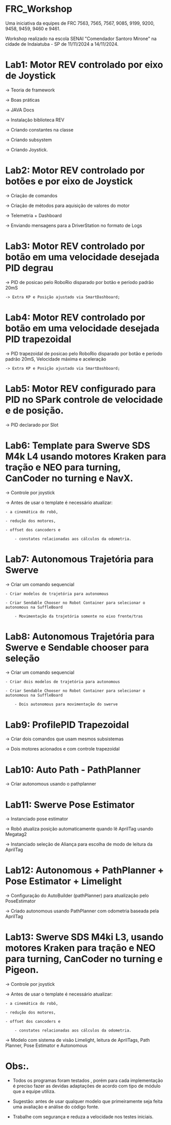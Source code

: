 # FRC_Workshop

Uma iniciativa da equipes de FRC 7563, 7565, 7567, 9085, 9199, 9200, 9458, 9459, 9460 e 9461.

Workshop realizado na escola SENAI "Comendador Santoro Mirone" na cidade de Indaiatuba - SP de 11/11/2024 a 14/11/2024.

# Lab1: Motor REV controlado por eixo de Joystick

-> Teoria de framework

-> Boas práticas

-> JAVA Docs

-> Instalação biblioteca REV

-> Criando constantes na classe

-> Criando subsystem

-> Criando Joystick.


# Lab2: Motor REV controlado por botões e por eixo de Joystick

-> Criação de comandos

-> Criação de métodos para aquisição de valores do motor

-> Telemetria + Dashboard

-> Enviando mensagens para a DriverStation no formato de Logs


# Lab3: Motor REV controlado por botão em uma velocidade desejada PID degrau

-> PID de posicao pelo RoboRio disparado por botão e período padrão 20mS

	-> Extra KP e Posição ajustado via SmartDashboard;
 

# Lab4: Motor REV controlado por botão em uma velocidade desejada PID trapezoidal

-> PID trapezoidal de posicao pelo RoboRio disparado por botão e período padrão 20mS, Velocidade máxima e aceleração

	-> Extra KP e Posição ajustado via SmartDashboard;
 

# Lab5: Motor REV configurado para PID no SPark controle de velocidade e de posição.

-> PID declarado por Slot

# Lab6: Template para Swerve SDS M4k L4 usando motores Kraken para tração e NEO para turning, CanCoder no turning e NavX.

-> Controle por joystick

-> Antes de usar o template é necessário atualizar:
	
 	- a cinemática do robô, 
  
  	- redução dos motores, 
   
   	- offset dos cancoders e 
    
    	- constates relacionadas aos cálculos da odometria.

# Lab7: Autonomous Trajetória para Swerve

-> Criar um comando sequencial

 	- Criar modelos de trajetória para autonomous
  
   	- Criar Sendable Chooser no Robot Container para selecionar o autonomous na SuffleBoard

    	- Movimentação da trajetória somente no eixo frente/tras

# Lab8: Autonomous Trajetória para Swerve e Sendable chooser para seleção

-> Criar um comando sequencial

 	- Criar dois modelos de trajetória para autonomous
  
   	- Criar Sendable Chooser no Robot Container para selecionar o autonomous na SuffleBoard

    	- Dois autonomous para movimentação do swerve

# Lab9: ProfilePID Trapezoidal

-> Criar dois comandos que usam mesmos subsistemas

-> Dois motores acionados e com controle trapezoidal

# Lab10: Auto Path - PathPlanner

-> Criar autonomous usando o pathplanner

# Lab11: Swerve Pose Estimator

-> Instanciado pose estimator

-> Robô atualiza posição automaticamente quando lê AprilTag usando Megatag2

-> Instanciado seleção de Aliança para escolha de modo de leitura da AprilTag

# Lab12: Autonomous + PathPlanner + Pose Estimator + Limelight

-> Configuração do AutoBuilder (pathPlanner) para atualização pelo PoseEstimator

-> Criado autonomous usando PathPlanner com odometria baseada pela AprilTag

# Lab13: Swerve SDS M4ki L3, usando motores Kraken para tração e NEO para turning, CanCoder no turning e Pigeon.

-> Controle por joystick

-> Antes de usar o template é necessário atualizar:
	
 	- a cinemática do robô, 
  
  	- redução dos motores, 
   
   	- offset dos cancoders e 
    
    	- constates relacionadas aos cálculos da odometria.

-> Modelo com sistema de visão Limelight, leitura de AprilTags, Path Planner, Pose Estimator e Autonomous

# Obs:.

- Todos os programas foram testados , porém para cada implementação é preciso fazer as devidas adaptações de acordo com  tipo de módulo que a equipe utiliza.

- Sugestão: antes de usar qualquer modelo que primeiramente seja feita uma avaliação e análise do código fonte.

 - Trabalhe com segurança e reduza a velocidade nos testes iniciais.




